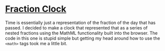 # [Fraction Clock](https://dkallen78.github.io/clocks/fraction-clock/fractionClock.html)

Time is essentially just a representation of the fraction of the day that has passed. I decided to make a clock that represented that as a series of nested fractions using the MathML functionality built into the browser. The code in this one is stupid simple but getting my head around how to use the `<math>` tags took me a little bit. 